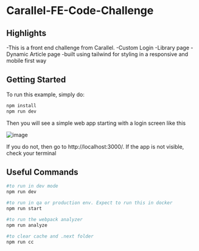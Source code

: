 # Carallel-FE-Code-Challenge

## Highlights
-This is a front end challenge from Carallel.
-Custom Login
-Library page
-Dynamic Article page
-built using tailwind for styling in a responsive and mobile first way

## Getting Started

To run this example, simply do:

```sh
npm install
npm run dev
```

Then you will see a simple web app starting with a login screen like this 

![image](https://github.com/JHaydenDev/Carallel-FE-Code-Challenge/assets/34730927/512189f9-0624-4af3-9a1f-b346abe92c2c)

If you do not, then go to http://localhost:3000/.  If the app is not visible, check your terminal

## Useful Commands

```sh
#to run in dev mode
npm run dev

#to run in qa or production env. Expect to run this in docker
npm run start

#to run the webpack analyzer
npm run analyze

#to clear cache and .next folder
npm run cc
```
